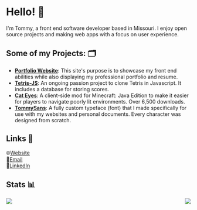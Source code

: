 # Hello! 👋
I'm Tommy, a front end software developer based in Missouri. I enjoy open source projects and making web apps with a focus on user experience.

## Some of my Projects: 🗂
- [**Portfolio Website**](https://votommy.com): This site's purpose is to showcase my front end abilities while also displaying my professional portfolio and resume.
- [**Tetris-JS**](https://tetris.votommy.com): An ongoing passion project to clone Tetris in Javascript. It includes a database for storing scores.
- [**Cat Eyes**](https://www.curseforge.com/minecraft/mc-mods/cat-eyes-night-vision-toggle-mod): A client-side mod for Minecraft: Java Edition to make it easier for players to navigate poorly lit environments. Over 6,500 downloads.
- [**TommySans**](https://github.com/votommy/TommySans): A fully custom typeface (font) that I made specifically for use with my websites and personal documents. Every character was designed from scratch.

## Links 🔗
🌐[Website](https://votommy.com)  
📧[Email](mailto:email@votommy.com)  
👤[LinkedIn](https://www.linkedin.com/in/votommy/)

## Stats 📊
<img align="left" src="https://github-readme-stats.vercel.app/api/top-langs/?username=votommy&layout=compact" />
<img align="right" src="https://github-readme-stats.vercel.app/api?username=votommy&count_private=true&show_icons=true&hide=prs,issues,contribs" />
